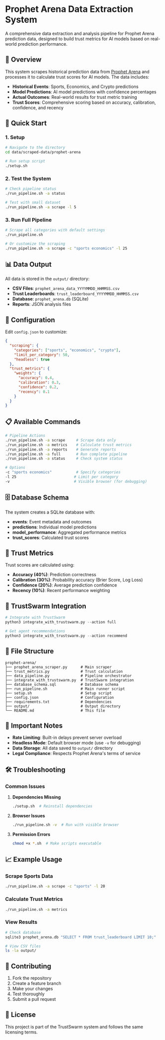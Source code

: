 # Prophet Arena Data Extraction System

A comprehensive data extraction and analysis pipeline for Prophet Arena prediction data, designed to build trust metrics for AI models based on real-world prediction performance.

## 🎯 Overview

This system scrapes historical prediction data from [Prophet Arena](https://www.prophetarena.co/markets) and processes it to calculate trust scores for AI models. The data includes:

- **Historical Events**: Sports, Economics, and Crypto predictions
- **Model Predictions**: AI model predictions with confidence percentages
- **Actual Outcomes**: Real-world results for trust metric training
- **Trust Scores**: Comprehensive scoring based on accuracy, calibration, confidence, and recency

## 🚀 Quick Start

### 1. Setup
```bash
# Navigate to the directory
cd data/scraped-data/prophet-arena

# Run setup script
./setup.sh
```

### 2. Test the System
```bash
# Check pipeline status
./run_pipeline.sh -a status

# Test with small dataset
./run_pipeline.sh -a scrape -l 5
```

### 3. Run Full Pipeline
```bash
# Scrape all categories with default settings
./run_pipeline.sh

# Or customize the scraping
./run_pipeline.sh -a scrape -c "sports economics" -l 25
```

## 📊 Data Output

All data is stored in the `output/` directory:

- **CSV Files**: `prophet_arena_data_YYYYMMDD_HHMMSS.csv`
- **Trust Leaderboards**: `trust_leaderboard_YYYYMMDD_HHMMSS.csv`
- **Database**: `prophet_arena.db` (SQLite)
- **Reports**: JSON analysis files

## 🔧 Configuration

Edit `config.json` to customize:

```json
{
  "scraping": {
    "categories": ["sports", "economics", "crypto"],
    "limit_per_category": 50,
    "headless": true
  },
  "trust_metrics": {
    "weights": {
      "accuracy": 0.4,
      "calibration": 0.3,
      "confidence": 0.2,
      "recency": 0.1
    }
  }
}
```

## 📋 Available Commands

```bash
# Pipeline Actions
./run_pipeline.sh -a scrape     # Scrape data only
./run_pipeline.sh -a metrics    # Calculate trust metrics
./run_pipeline.sh -a reports    # Generate reports
./run_pipeline.sh -a full       # Run complete pipeline
./run_pipeline.sh -a status     # Check system status

# Options
-c "sports economics"           # Specify categories
-l 25                          # Limit per category
-v                             # Visible browser (for debugging)
```

## 🗄️ Database Schema

The system creates a SQLite database with:

- **events**: Event metadata and outcomes
- **predictions**: Individual model predictions
- **model_performance**: Aggregated performance metrics
- **trust_scores**: Calculated trust scores

## 🧮 Trust Metrics

Trust scores are calculated using:

- **Accuracy (40%)**: Prediction correctness
- **Calibration (30%)**: Probability accuracy (Brier Score, Log Loss)
- **Confidence (20%)**: Average prediction confidence
- **Recency (10%)**: Recent performance weighting

## 🔗 TrustSwarm Integration

```python
# Integrate with TrustSwarm
python3 integrate_with_trustswarm.py --action full

# Get agent recommendations
python3 integrate_with_trustswarm.py --action recommend
```

## 📁 File Structure

```
prophet-arena/
├── prophet_arena_scraper.py      # Main scraper
├── trust_metrics.py              # Trust calculation
├── data_pipeline.py              # Pipeline orchestrator
├── integrate_with_trustswarm.py  # TrustSwarm integration
├── database_schema.sql           # Database schema
├── run_pipeline.sh               # Main runner script
├── setup.sh                      # Setup script
├── config.json                   # Configuration
├── requirements.txt              # Dependencies
├── output/                       # Output directory
└── README.md                     # This file
```

## 🚨 Important Notes

- **Rate Limiting**: Built-in delays prevent server overload
- **Headless Mode**: Default browser mode (use `-v` for debugging)
- **Data Storage**: All data saved to `output/` directory
- **Legal Compliance**: Respects Prophet Arena's terms of service

## 🛠️ Troubleshooting

### Common Issues

1. **Dependencies Missing**
   ```bash
   ./setup.sh  # Reinstall dependencies
   ```

2. **Browser Issues**
   ```bash
   ./run_pipeline.sh -v  # Run with visible browser
   ```

3. **Permission Errors**
   ```bash
   chmod +x *.sh  # Make scripts executable
   ```

## 📈 Example Usage

### Scrape Sports Data
```bash
./run_pipeline.sh -a scrape -c "sports" -l 20
```

### Calculate Trust Metrics
```bash
./run_pipeline.sh -a metrics
```

### View Results
```bash
# Check database
sqlite3 prophet_arena.db "SELECT * FROM trust_leaderboard LIMIT 10;"

# View CSV files
ls -la output/
```

## 🤝 Contributing

1. Fork the repository
2. Create a feature branch
3. Make your changes
4. Test thoroughly
5. Submit a pull request

## 📄 License

This project is part of the TrustSwarm system and follows the same licensing terms.
